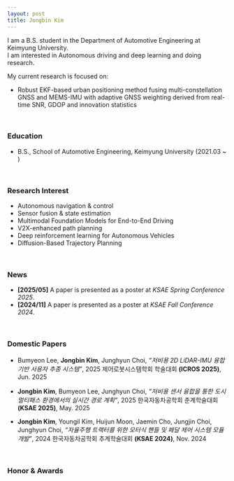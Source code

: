 ```yaml
---
layout: post
title: Jongbin Kim
---
```


I am a B.S. student in the Department of Automotive Engineering at Keimyung University.  
I am interested in Autonomous driving and deep learning and doing research.  

My current research is focused on:  
- Robust EKF-based urban positioning method fusing multi-constellation GNSS and MEMS-IMU with adaptive GNSS weighting derived from real-time SNR, GDOP and innovation statistics  

<br>

### Education
- B.S., School of Automotive Engineering, Keimyung University (2021.03 ~ )

<br>

### Research Interest
- Autonomous navigation & control  
- Sensor fusion & state estimation  
- Multimodal Foundation Models for End-to-End Driving  
- V2X-enhanced path planning  
- Deep reinforcement learning for Autonomous Vehicles  
- Diffusion-Based Trajectory Planning  

<br>

### News
- **[2025/05]** A paper is presented as a poster at *KSAE Spring Conference 2025*.  
- **[2024/11]** A paper is presented as a poster at *KSAE Fall Conference 2024*.  

<br>

### Domestic Papers
- Bumyeon Lee, **Jongbin Kim**, Junghyun Choi, *“저비용 2D LiDAR-IMU 융합 기반 사용자 추종 시스템”*, 2025 제어로봇시스템학회 학술대회 **(ICROS 2025)**, Jun. 2025  

- **Jongbin Kim**, Bumyeon Lee, Junghyun Choi, *“저비용 센서 융합을 통한 도시 멀티패스 환경에서의 실시간 경로 계획”*, 2025 한국자동차공학회 춘계학술대회 **(KSAE 2025)**, May. 2025  

- **Jongbin Kim**, Youngil Kim, Huijun Moon, Jaemin Cho, Jungjin Choi, Junghyun Choi, *“자율주행 트랙터를 위한 모터식 핸들 및 페달 제어 시스템 모듈 개발”*, 2024 한국자동차공학회 추계학술대회 **(KSAE 2024)**, Nov. 2024  

<br>

### Honor & Awards  
